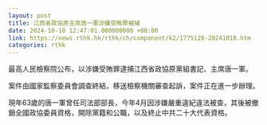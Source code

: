 ```yaml
---
layout: post
title: 江西省政協原主席唐一軍涉嫌受賄罪被捕
date: 2024-10-18 12:47:01.000000000 +08:00
link: https://news.rthk.hk/rthk/ch/component/k2/1775128-20241018.htm
categories: rthk
---
```


最高人民檢察院公布，以涉嫌受賄罪逮捕江西省政協原黨組書記、主席唐一軍。

案件由國家監察委員會調查終結，移送檢察機關審查起訴，案件正在進一步辦理。

現年63歲的唐一軍曾任司法部部長，今年4月因涉嫌嚴重違紀違法被查，其後被撤銷全國政協委員資格，開除黨籍和公職，以及終止中共二十大代表資格。
